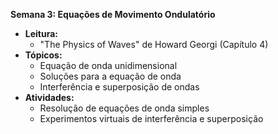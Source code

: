 
**Semana 3: Equações de Movimento Ondulatório**
- **Leitura:**
  - "The Physics of Waves" de Howard Georgi (Capítulo 4)
- **Tópicos:**
  - Equação de onda unidimensional
  - Soluções para a equação de onda
  - Interferência e superposição de ondas
- **Atividades:**
  - Resolução de equações de onda simples
  - Experimentos virtuais de interferência e superposição

